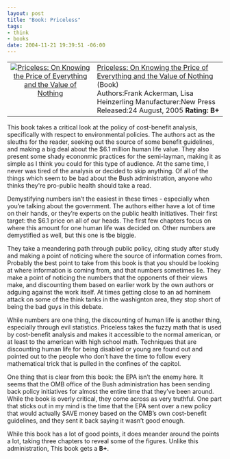 ```yaml
--- 
layout: post
title: "Book: Priceless"
tags: 
- think
- books
date: 2004-11-21 19:39:51 -06:00
---
```

<table>
<tbody>
<tr>
<td align="center" valign="top"><a href="http://www.amazon.com/exec/obidos/ASIN/1565849817/basezero-20?dev-t=0DKT9N7FZR2FT96TZEG2%26camp=2025%26link_code=sp1"><img class="serendipity_amazonchr_pic" src="http://images.amazon.com/images/P/1565849817.01.MZZZZZZZ.jpg" alt="Priceless: On Knowing the Price of Everything and the Value of Nothing" /></a></td>
<td valign="top">
<div class="serendipity_amazonchr_title"><a href="http://www.amazon.com/exec/obidos/ASIN/1565849817/basezero-20?dev-t=0DKT9N7FZR2FT96TZEG2%26camp=2025%26link_code=sp1">Priceless: On Knowing the Price of Everything and the Value of Nothing</a></div>
<div class="serendipity_amazonchr_catalog">(Book)</div>
<div class="serendipity_amazonchr_extra">Authors:Frank Ackerman, Lisa Heinzerling
Manufacturer:New Press
Released:24 August, 2005
<strong>Rating: B+</strong></div></td>
</tr>
</tbody>
</table>
This book takes a critical look at the policy of cost-benefit analysis, specifically with respect to environmental policies.  The authors act as the sleuths for the reader, seeking out the source of some benefit guidelines, and making a big deal about the $6.1 million human life value.  They also present some shady econonmic practices for the semi-layman, making it as simple as I think you could for this type of audience.  At the same time, I never was tired of the analysis or decided to skip anything.  Of all of the things which seem to be bad about the Bush administration, anyone who thinks they're pro-public health should take a read.

<!--more-->

Demystifying numbers isn’t the easiest in these times - especially when you’re talking about the government. The authors either have a lot of time on their hands, or they’re experts on the public health initiatives. Their first target: the $6.1 price on all of our heads. The first few chapters focus on where this amount for one human life was decided on. Other numbers are demystified as well, but this one is tbe biggie.

They take a meandering path through public policy, citing study after study and making a point of noticing where the source of information comes from. Probably the best point to take from this book is that you should be looking at where information is coming from, and that numbers sometimes lie. They make a point of noticing the numbers that the opponents of their views make, and discounting them based on earlier work by the own authors or adguing against the work itself. At times getting close to an ad hominem attack on some of the think tanks in the washignton area, they stop short of being the bad guys in this debate.

While numbers are one thing, the discounting of human life is another thing, especially through evil statistics. Priceless takes the fuzzy math that is used by cost-benefit analysis and makes it accessible to the normal american, or at least to the american with high school math. Techniques that are discounting human life for being disabled or young are found out and pointed out to the people who don’t have the time to follow every mathematical trick that is pulled in the confines of the capitol.

One thing that is clear from this book: the EPA isn’t the enemy here. It seems that the OMB office of the Bush administration has been sending back policy initiatives for almost the entire time that they’ve been around. While the book is overly critical, they come across as very truthful. One part that sticks out in my mind is the time that the EPA sent over a new policy that would actually SAVE money based on the OMB’s own cost-benefit guidelines, and they sent it back saying it wasn’t good enough.

While this book has a lot of good points, it does meander around the points a lot, taking three chapters to reveal some of the figures. Unlike this administration, This book gets a <strong>B+</strong>.
